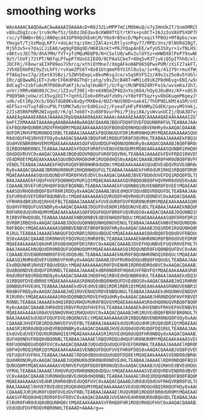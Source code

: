 # smoothing works

    WAoAAAACAAQDAwACAwAAAAIOAAAAcD+R8232LvMPP7mCiMObWuQ/x7y2HnUk2T/SnmOMRCbW
    v8XuZGgIcce/1ru9cMefSz/SbOzJbEdav8cKW00TtEY/tKYx+ps0CT+26Jz2oVAVP5XOP7kr
    rsc/yT0WBnrB6j/AN0qcd43GP9XQdXEeHjM/Y0o9rB5ocD/MpPceqitfP8Oz+Mf8pbs/xeoG
    YHxgeT/TjVzMoqLKP7/+doLActq/zXmcJZAl4z+LRtlysnPqv77/MPEcVns/0lNVRd28gT/H
    Mj5h3vS+v7daiCJiEA0/wg9gFQ0q9D/H681knkt+P6JYQapAnEE/wfyUS3SXyr+1vfNLH53V
    v8KtvzJECT0/dhA7MH/fVT+yfzMQuM6QP8/N+CSelU0/wRv2ulUYSz+mHWDX8lPeP79swNGd
    9zY/lhUfj72tPT/NOfqLPfwpP7XUoSSIEO0/0CPAaSCbeT+8Oq5vR3Tjv6jQ5pIThh8/xlxQ
    JDCFKj/F8ewraEIXP89eo7Vbrcq/xthlQYMne7/XmgAFkoHAP865QPwxPUM/zXiF27akFT/I
    JVhXEOXmP8I9yZsLhFY/rvXamZPS6T+8o81UtqmeP8YU1hl8u1u/1v+Ry/41279rrmuXfWy3
    P7A6qJox17g/zEet83SBzj/SZWYbEepLv8koM6sgJco/xSqSRSF5Zz/A9v2s25o8v5YUGl41
    IRc/qEQwwRGjET+2vNrCF6KdP8GThQriatg/s9sZVcB4RT+WM1id9iKZP8dHEvg+ENI/w5nY
    8dCagT+2zbfuAsM7P8O8oPaKfjk/wJqlHuWUfj/U/Fq/cMcNP80Z4RYFo1k/wvsmKaJ2h7/U
    unVr/XRRv6W600JCJnc/1ZIvuf39Ej+8re6XNSmZP4QJnYoj684/hOyGJ0u8Hz/KF+sOS3G7
    P9Q95WkjoUw/zCX5vg2U1T+7qnhSJIebv8RtwUfzb0s/vY8eY0T5qz+yvObGKuqmP6geyJtN
    udk/vEt1RpJXcb/DQoTdG80Kv8xQyYMXBe4/0UZrNUS9DD+nak4I/ThOP9ELKMt4a5M/otEg
    4EF5xz+UTvgfdEnuP9LftUMK7w0/orEd0Gio2j/FyeaTyHFyP8kNMyZGdEK/povyM5Ymkj/B
    22Is8SR6P6MR2WIoge8/rK/gl7eb6T+2u08F0vurP6i/Pjbyi8A/ysWvunUCZj/QUA3D7vy7
    AAAEAgAAAAEABAAJAAAAA2RpbQAAAA0AAAACAAAAcAAAAAEAAAQCAAAAAQAEAAkAAAAIZGlt
    bmFtZXMAAAATAAAAAgAAABAAAABwAAQACQAAABJBQUFDQ0FDVEFDQUNBR0FULTEABAAJAAAA
    EkFBQUNHQUNBR1RDVFRHQ0MtMQAEAAkAAAASQUFBQ0dDQ0NHQUdBVENHRy0xAAQACQAAABJB
    QUFDR1RHVFRDR0NDQ1RBLTEABAAJAAAAEkFBQUNUQUFDR1RHR0NHQUMtMQAEAAkAAAASQUFB
    R0dUQUFHQ1RHVEFDQy0xAAQACQAAABJBQUFHR1RDQUFDR0FDQVRHLTEABAAJAAAAEkFBQ1RH
    QUdHVENBR0NHVEMtMQAEAAkAAAASQUFUQUdDQUFHQ0NUQ0NURy0xAAQACQAAABJBQ0FBR0dD
    Q1RBQ0NBR0NDLTEABAAJAAAAEkFDQUFUR0FUVENUVENUQUMtMQAEAAkAAAASQUNBR1RHQ0FH
    Q0dDQVRUVC0xAAQACQAAABJBQ0dDQVRBQUFUR0FDQVRHLTEABAAJAAAAEkFDVFRDQ1RHVENH
    VEdDR0EtMQAEAAkAAAASQUdBQVRHQ0dHR1RUQ0dHQS0xAAQACQAAABJBR0FHR0dBQ0FBVFRH
    VENDLTEABAAJAAAAEkFHQVRUQ0FBR0NHR0dUQ0ctMQAEAAkAAAASQUdDVEdDQVRUVEdBR0dU
    Ry0xAAQACQAAABJBR0NUR0NUR1RHQ0NHQUFULTEABAAJAAAAEkFHR0dUR1RHQ1RBQ0FDR0Mt
    MQAEAAkAAAASQUdUQUNDVFRDR0FHVEdDVC0xAAQACQAAABJBVEFBQ0dUVEFDQ1RDQ0FDLTEA
    BAAJAAAAEkFUQUFHVEFDQ0NHQVRUR1QtMQAEAAkAAAASQVRBQ0dBQ0FHQVRHR0dUQS0xAAQA
    CQAAABJBVEFUR1RHQ0FDQUFBQ0NBLTEABAAJAAAAEkFUQ0NBQ1RUVENBR0FDVEEtMQAEAAkA
    AAASQVRHQ0dBQ0FBVFRHR1RDQy0xAAQACQAAABJBVEdHQUFDQUdBQVRBQUFDLTEABAAJAAAA
    EkFUR0dUVEFDR0FBQUNBVEctMQAEAAkAAAASQVRUQ0FHQVRHQUFUQ0NDVC0xAAQACQAAABJB
    VFRHR0dBR1RUQ1RHVEFBLTEABAAJAAAAEkFUVEdUR0FDVFRDR0NUR0MtMQAEAAkAAAASQ0FB
    QUdHVFRBQUFUVENBRy0xAAQACQAAABJDQUFDVENDR1RBQUNUVEdDLTEABAAJAAAAEkNBQUNU
    R0FHR0dUQVRHQUMtMQAEAAkAAAASQ0FDQUFHQUFBR0FUQVRUQS0xAAQACQAAABJDQUNBQ1RU
    R1RBVFRHQ0dBLTEABAAJAAAAEkNBQ0NBVEdBVENHQ0FBQUctMQAEAAkAAAASQ0FDR0FDR1RB
    QVRBR1RBQS0xAAQACQAAABJDQUdUQ0NBQUNHQ0NUVENULTEABAAJAAAAEkNBVENUQUNDQ0dB
    R0FBQ0ctMQAEAAkAAAASQ0NBVENBVEFBR0FBQ0FHRy0xAAQACQAAABJDQ1RDR1RUQUNHQ0NU
    R1RULTEABAAJAAAAEkNHQUFDQVRBR1RDQUdBQUEtMQAEAAkAAAASQ0dBQ0FDQ0dDVFRBQUdH
    QS0xAAQACQAAABJDR0NHVEFDQVRUQ1RHR0FBLTEABAAJAAAAEkNHR0NUR0FBR0dUVEFDR0Mt
    MQAEAAkAAAASQ0dHR1RUQ0dHQ0FDR1RBVC0xAAQACQAAABJDVEFHQUNBVEFUQVRHVEFHLTEA
    BAAJAAAAEkNUQUdDR0NDQUFUQ0NUQUMtMQAEAAkAAAASQ1RDQUNDR0FUQ0NBQUFDVC0xAAQA
    CQAAABJDVENBR0NBR0FDVEdDQ0dBLTEABAAJAAAAEkNUR0FBQUNHR0NDQ1RDQUctMQAEAAkA
    AAASQ1RHR0dDVEFUQ0NUVFRHRy0xAAQACQAAABJDVFRUR0dDQUdBQ0FHQUdULTEABAAJAAAA
    EkdBQUNHR1RHVEFBQUdDQUctMQAEAAkAAAASR0FDVENHR1RDR0dDR0dBVC0xAAQACQAAABJH
    QUdBQ0NDVEdDQUFDR0NDLTEABAAJAAAAEkdBR0NDR0FHQ0dUVFRBVFQtMQAEAAkAAAASR0FU
    R0dUR0FBQVRBQUNDQy0xAAQACQAAABJHQ0FHQ1RBVEdHQUNBR0dULTEABAAJAAAAEkdDQ1RH
    Q1RBQ0FDVEdBR0EtMQAEAAkAAAASR0NUQ0dBQ0NHQUFDVEdBQS0xAAQACQAAABJHQ1RHR0FD
    Q0NBQUFHVEdHLTEABAAJAAAAEkdDVEdHVEdBQ1RDR1RBR1QtMQAEAAkAAAASR0NUVENBR1RH
    R0dBVFRBQy0xAAQACQAAABJHQ1RUVENUQVRDVENBQUNULTEABAAJAAAAEkdHQUNHVENDQVRB
    R1RUR0ctMQAEAAkAAAASR0dDQ0NBQVRDVEFHQUdHRy0xAAQACQAAABJHR0NDQ0FHVFRBVENB
    R0NBLTEABAAJAAAAEkdHQ1RBQVRHQVRUR0FBQVQtMQAEAAkAAAASR0dHQ0NUQVRBQ0FBQ0NH
    Ry0xAAQACQAAABJHR0dDQ1RBVFRUQUFHVEFULTEABAAJAAAAEkdHVENBVFRHVEFHVENBVEEt
    MQAEAAkAAAASR0dUVENHQVRHQ1RHQUdUVC0xAAQACQAAABJHR1RUVEdBQ0FBR0FBR0NULTEA
    BAAJAAAAEkdUQUFDQUFDVEdBQ0NUVEctMQAEAAkAAAASR1RBQUNBVENBR0NUQ0FUQy0xAAQA
    CQAAABJHVEFDR1RDQUNHVEFUVEFBLTEABAAJAAAAEkdUQVRUQUdHR1RUQ0dDR1QtMQAEAAkA
    AAASR1RDR0dBQUdHQVRBQ0NBRy0xAAQACQAAABJHVEdUQ0dUQVRUQ0FDQ1RULTEABAAJAAAA
    EkdUVEdUVEFDQVRUR0NHQ1QtMQAEAAkAAAASR1RUVEdHQ0dUQ0FHR0NBQy0xAAQACQAAABJU
    QUFHQ0NDVFRBQ0dBQ0NBLTEABAAJAAAAElRBQVRDQUdHQUFUR0NUR0MtMQAEAAkAAAASVEFD
    R0FUQ0NBQUdDQ0FDVC0xAAQACQAAABJUQUdDQUdUQUFBVEFDR0NHLTEABAAJAAAAElRBR0NU
    Q0FHQVRDQ1RBR1QtMQAEAAkAAAASVENBQUFDQUFUVEFHR0FDQS0xAAQACQAAABJUQ0FUVENH
    VEFUQUFUVFRHLTEABAAJAAAAElRDQ0dBQUdUQUdUQ0FDQ0EtMQAEAAkAAAASVENDR0dBR0dB
    QUdHR0NURy0xAAQACQAAABJUQ0NUR0dDR0NUR0NDVEdHLTEABAAJAAAAElRDR0NDQ0FBQ1RH
    QUNUQ0MtMQAEAAkAAAASVENHVEFUQ0FDQ0FBR0NUQS0xAAQACQAAABJUQ1RHVEdBVEdHQUdH
    VFRHLTEABAAJAAAAElRHQVRUQVRHR0NBQ0dDQUctMQAEAAkAAAASVEdDQVRDVENDR0dBVENU
    VC0xAAQACQAAABJUR0NHQUdBVEdHQ0dHQ0NBLTEABAAJAAAAElRHQ1RDQUNBQ0FBQ0FBQ0Mt
    MQAEAAkAAAASVEdHR1RHR0dBVEdUQ0FUVC0xAAQACQAAABJUR0dUQ0dUVFRHQVRBR0FULTEA
    BAAJAAAAElRHVEFBVEdDQ1RUQ0dHQUMtMQAEAAkAAAASVEdUQVRDQUdBQ1RHQUFHQy0xAAQA
    CQAAABJUR1RUR0FUQ0FDVEdUVFRBLTEABAAJAAAAElRUQVRBR1RDQ0FBR0dUR0MtMQAEAAkA
    AAASVFRDQ0dHQ1RDR0FDVFRDVC0xAAQACQAAABJUVENHVEdHR0NUR0dBQUdDLTEABAAJAAAA
    ElRUR0FHR0dUQ0dBQUNHQ0ctMQAEAAkAAAASVFRHQ0FHR1RDQVRHQUFHVC0xAAQACQAAABJU
    VEdUQUFDVFRDQVRBR0NHLTEAAAD+AAAA/g==

